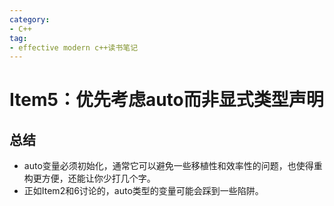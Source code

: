 ```yaml
---
category: 
- C++
tag:
- effective modern c++读书笔记
---
```

# Item5：优先考虑auto而非显式类型声明

## 总结

- auto变量必须初始化，通常它可以避免一些移植性和效率性的问题，也使得重构更方便，还能让你少打几个字。
- 正如Item2和6讨论的，auto类型的变量可能会踩到一些陷阱。